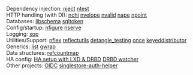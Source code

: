 Dependency injection:
 [nject](https://github.com/muir/nject)
 [ntest](https://github.com/memsql/ntest)  
HTTP handling (with DI):
 [nchi](https://github.com/muir/nchi)
 [nvelope](https://github.com/muir/nvelope)
 [nvalid](https://github.com/muir/nvalid)
 [nape](https://github.com/muir/nape)
 [npoint](https://github.com/muir/npoint)  
Databases:
 [libschema](https://github.com/muir/libschema)
 [sqltoken](https://github.com/muir/sqltoken)  
Config/startup:
 [nfigure](https://github.com/muir/nfigure)
 [nserve](https://github.com/muir/nserve)  
Logging:
 [xop](https://github.com/xoplog/xop-go)  
Utilities/Support:
 [nflex](https://github.com/muir/nflex)
 [reflectutils](https://github.com/muir/reflectutils)
 [detangle_testing](https://github.com/muir/detangle_testing)
 [once](https://github.com/singlestore-labs/once)
 [keyeddistributor](https://github.com/memsql/keyeddistributor)   
Generics:
 [list](https://github.com/muir/list)
 [gwrap](https://github.com/muir/gwrap)   
Data structures:
 [refcountmap](https://github.com/memsql/refcountmap)   
HA config:
 [HA setup with LXD & DRBD](https://github.com/muir/drbd-lxd)
 [DRBD watcher](https://github.com/muir/drbd-watcher)   
Other projects:
 [OIDC](https://github.com/zitadel/oidc)
 [singlestore-auth-helper](https://github.com/memsql/singlestore-auth-helper)

